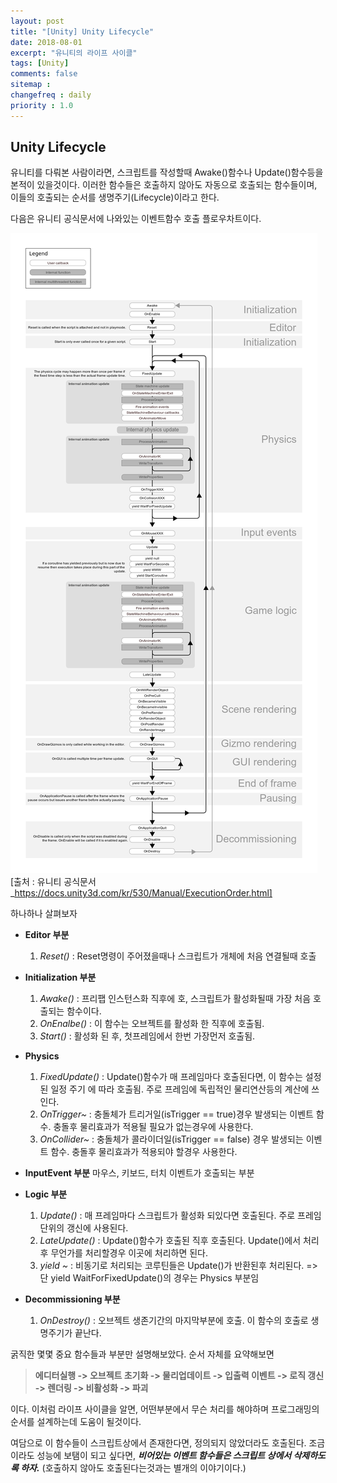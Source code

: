 ```yaml
---
layout: post
title: "[Unity] Unity Lifecycle"
date: 2018-08-01
excerpt: "유니티의 라이프 사이클"
tags: [Unity]
comments: false
sitemap :
changefreq : daily
priority : 1.0
---
```


## Unity Lifecycle

 유니티를 다뤄본 사람이라면, 스크립트를 작성할때 Awake()함수나 Update()함수등을 본적이
있을것이다. 이러한 함수들은 호출하지 않아도 자동으로 호출되는 함수들이며, 이들의 호출되는
순서를 생명주기(Lifecycle)이라고 한다.

다음은 유니티 공식문서에 나와있는 이벤트함수 호출 플로우차트이다.

![monobehaviour_flowchart](/assets/img/unitylifecycle/monobehaviour_flowchart.png)
[출처 : 유니티 공식문서_https://docs.unity3d.com/kr/530/Manual/ExecutionOrder.html]

하나하나 살펴보자

* **Editor 부분**
  1. *Reset()* : Reset명령이 주어졌을때나 스크립트가 개체에 처음 연결될때 호출

* **Initialization 부분**
  1. *Awake()* : 프리팹 인스턴스화 직후에 호, 스크립트가 활성화될때 가장 처음 호출되는 함수이다.
  2. *OnEnalbe()* : 이 함수는 오브젝트를 활성화 한 직후에 호출됨.
  3. *Start()* : 활성화 된 후, 첫프레임에서 한번 가장먼저 호출됨.

* **Physics**
  1. *FixedUpdate()* : Update()함수가 매 프레임마다 호출된다면, 이 함수는 설정된 일정 주기
    에 따라 호출됨. 주로 프레임에 독립적인 물리연산등의 계산에 쓰인다.
  2. *OnTrigger~* : 충돌체가 트리거일(isTrigger == true)경우 발생되는 이벤트 함수. 충돌후
    물리효과가 적용될 필요가 없는경우에 사용한다.
  3. *OnCollider~* : 충돌체가 콜라이더일(isTrigger == false) 경우 발생되는 이벤트 함수.
    충돌후 물리효과가 적용되야 할경우 사용한다.

* **InputEvent 부분**
  마우스, 키보드, 터치 이벤트가 호출되는 부분

* **Logic 부분**
  1. *Update()* : 매 프레임마다 스크립트가 활성화 되있다면 호출된다.
    주로 프레임단위의 갱신에 사용된다.
  2. *LateUpdate()* : Update()함수가 호출된 직후 호출된다. Update()에서 처리후 무언가를
    처리할경우 이곳에 처리하면 된다.
  3. *yield ~* : 비동기로 처리되는 코루틴들은 Update()가 반환된후 처리된다.
  => 단 yield WaitForFixedUpdate()의 경우는 Physics 부분임

* **Decommissioning 부분**
  1. *OnDestroy()* : 오브젝트 생존기간의 마지막부분에 호출. 이 함수의 호출로 생명주기가 끝난다.

굵직한 몇몇 중요 함수들과 부분만 설명해보았다. 순서 자체를 요약해보면

 > **에디터실행 -> 오브젝트 초기화 -> 물리업데이트 -> 입출력 이벤트 -> 로직 갱신
  -> 렌더링 -> 비활성화 -> 파괴**

이다. 이처럼 라이프 사이클을 알면, 어떤부분에서 무슨 처리를 해야하며 프로그래밍의 순서를
설계하는데 도움이 될것이다.

여담으로 이 함수들이 스크립트상에서 존재한다면, 정의되지 않았더라도 호출된다. 조금이라도
성능에 보탬이 되고 싶다면, ***비어있는 이벤트 함수들은 스크립트 상에서 삭제하도록 하자.***
(호출하지 않아도 호출된다는것과는 별개의 이야기이다.)
